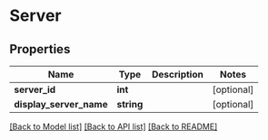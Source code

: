 # Server

## Properties
Name | Type | Description | Notes
------------ | ------------- | ------------- | -------------
**server_id** | **int** |  | [optional] 
**display_server_name** | **string** |  | [optional] 

[[Back to Model list]](../README.md#documentation-for-models) [[Back to API list]](../README.md#documentation-for-api-endpoints) [[Back to README]](../README.md)


